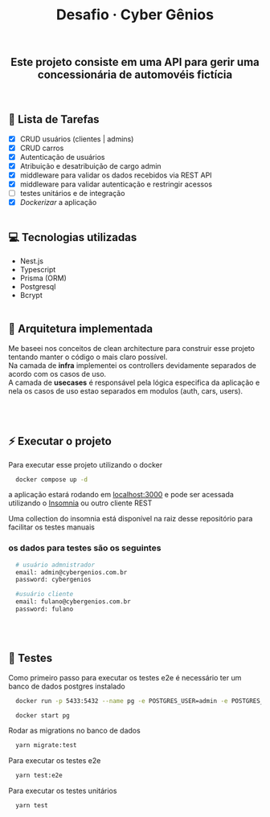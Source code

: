 <h1 align="center">Desafio · <strong>Cyber Gênios</strong></h1>
<br/>

<h2 align="center">Este projeto consiste em uma API para gerir uma concessionária de automovéis fictícia</h2>
<br/>

## 🚧 Lista de Tarefas

- [x] CRUD usuários (clientes | admins)
- [x] CRUD carros
- [x] Autenticação de usuários
- [x] Atribuição e desatribuição de cargo admin
- [x] middleware para validar os dados recebidos via REST API
- [x] middleware para validar autenticação e restringir acessos
- [ ] testes unitários e de integração
- [x] <i>Dockerizar</i> a aplicação
      <br/>
      <br/>

## 💻 Tecnologias utilizadas

- Nest.js
- Typescript
- Prisma (ORM)
- Postgresql
- Bcrypt
  <br/>
  <br/>

## 📂 Arquitetura implementada

<p>
  Me baseei nos conceitos de clean architecture para construir esse projeto tentando manter o código o mais claro possível.<br/>
  Na camada de <strong>infra</strong> implementei os controllers devidamente separados de acordo com os casos de uso.<br/>
  A camada de <strong>usecases</strong> é responsável pela lógica especifica da aplicação e nela os casos de uso estao separados em modulos (auth, cars, users).
</p>
  <br/>
  <br/>

## ⚡ Executar o projeto

<p>Para executar esse projeto utilizando o docker</p>

```sh
  docker compose up -d
```

<p>a aplicação estará rodando em <a href="http://localhost:3000">localhost:3000</a> e pode ser acessada utilizando o <a href="https://insomnia.rest/download">Insomnia</a> ou outro cliente REST</p>

<p>Uma collection do insomnia está disponível na raiz desse repositório para facilitar os testes manuais</p>

<h3>os dados para testes são os seguintes</h3>

```sh
  # usuário admnistrador
  email: admin@cybergenios.com.br
  password: cybergenios

  #usuário cliente
  email: fulano@cybergenios.com.br
  password: fulano
```

<br/>
<br/>

## 🧪 Testes

<p>Como primeiro passo para executar os testes e2e é necessário ter um banco de dados postgres instalado</p>

```sh
  docker run -p 5433:5432 --name pg -e POSTGRES_USER=admin -e POSTGRES_PASSWORD=admin postgres -d

  docker start pg
```

<p>Rodar as migrations no banco de dados</p>

```sh
  yarn migrate:test
```

<p>Para executar os testes e2e</p>

```sh
  yarn test:e2e
```

<p>Para executar os testes unitários</p>

```sh
  yarn test
```
